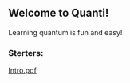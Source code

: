 ## Welcome to Quanti!

Learning quantum is fun and easy!


### Sterters:

[Intro.pdf](http://quanti2311.github.io/hy_now_QC.pdf)
